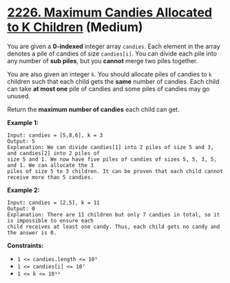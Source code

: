 # [2226. Maximum Candies Allocated to K Children][link] (Medium)

[link]: https://leetcode.com/problems/maximum-candies-allocated-to-k-children/

You are given a **0-indexed** integer array `candies`. Each element in the array denotes a pile of
candies of size `candies[i]`. You can divide each pile into any number of **sub piles**, but you
**cannot** merge two piles together.

You are also given an integer `k`. You should allocate piles of candies to `k` children such that
each child gets the **same** number of candies. Each child can take **at most one** pile of candies
and some piles of candies may go unused.

Return the **maximum number of candies** each child can get.

**Example 1:**

```
Input: candies = [5,8,6], k = 3
Output: 5
Explanation: We can divide candies[1] into 2 piles of size 5 and 3, and candies[2] into 2 piles of
size 5 and 1. We now have five piles of candies of sizes 5, 5, 3, 5, and 1. We can allocate the 3
piles of size 5 to 3 children. It can be proven that each child cannot receive more than 5 candies.
```

**Example 2:**

```
Input: candies = [2,5], k = 11
Output: 0
Explanation: There are 11 children but only 7 candies in total, so it is impossible to ensure each
child receives at least one candy. Thus, each child gets no candy and the answer is 0.
```

**Constraints:**

- `1 <= candies.length <= 10⁵`
- `1 <= candies[i] <= 10⁷`
- `1 <= k <= 10¹²`
